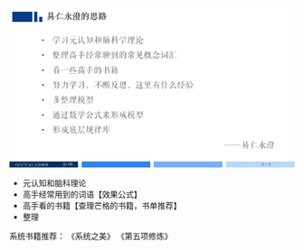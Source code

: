 ![](./_image/ffede91b000ab4fb7f82ecbab8a7e15a.jpg)
 - 元认知和脑科理论
 - 高手经常用到的词语【效果公式】
 - 高手看的书籍【查理芒格的书籍，书单推荐】
 - 整理


系统书籍推荐：
《系统之美》
《第五项修炼》